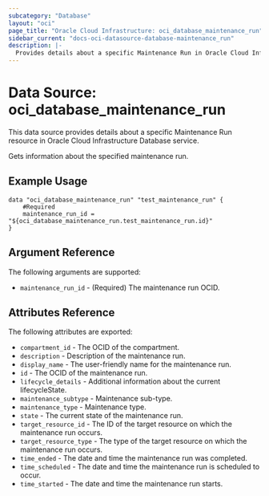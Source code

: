 ```yaml
---
subcategory: "Database"
layout: "oci"
page_title: "Oracle Cloud Infrastructure: oci_database_maintenance_run"
sidebar_current: "docs-oci-datasource-database-maintenance_run"
description: |-
  Provides details about a specific Maintenance Run in Oracle Cloud Infrastructure Database service
---
```


# Data Source: oci_database_maintenance_run
This data source provides details about a specific Maintenance Run resource in Oracle Cloud Infrastructure Database service.

Gets information about the specified maintenance run.

## Example Usage

```hcl
data "oci_database_maintenance_run" "test_maintenance_run" {
	#Required
	maintenance_run_id = "${oci_database_maintenance_run.test_maintenance_run.id}"
}
```

## Argument Reference

The following arguments are supported:

* `maintenance_run_id` - (Required) The maintenance run OCID.


## Attributes Reference

The following attributes are exported:

* `compartment_id` - The OCID of the compartment.
* `description` - Description of the maintenance run.
* `display_name` - The user-friendly name for the maintenance run.
* `id` - The OCID of the maintenance run.
* `lifecycle_details` - Additional information about the current lifecycleState.
* `maintenance_subtype` - Maintenance sub-type.
* `maintenance_type` - Maintenance type.
* `state` - The current state of the maintenance run.
* `target_resource_id` - The ID of the target resource on which the maintenance run occurs.
* `target_resource_type` - The type of the target resource on which the maintenance run occurs.
* `time_ended` - The date and time the maintenance run was completed.
* `time_scheduled` - The date and time the maintenance run is scheduled to occur.
* `time_started` - The date and time the maintenance run starts.

